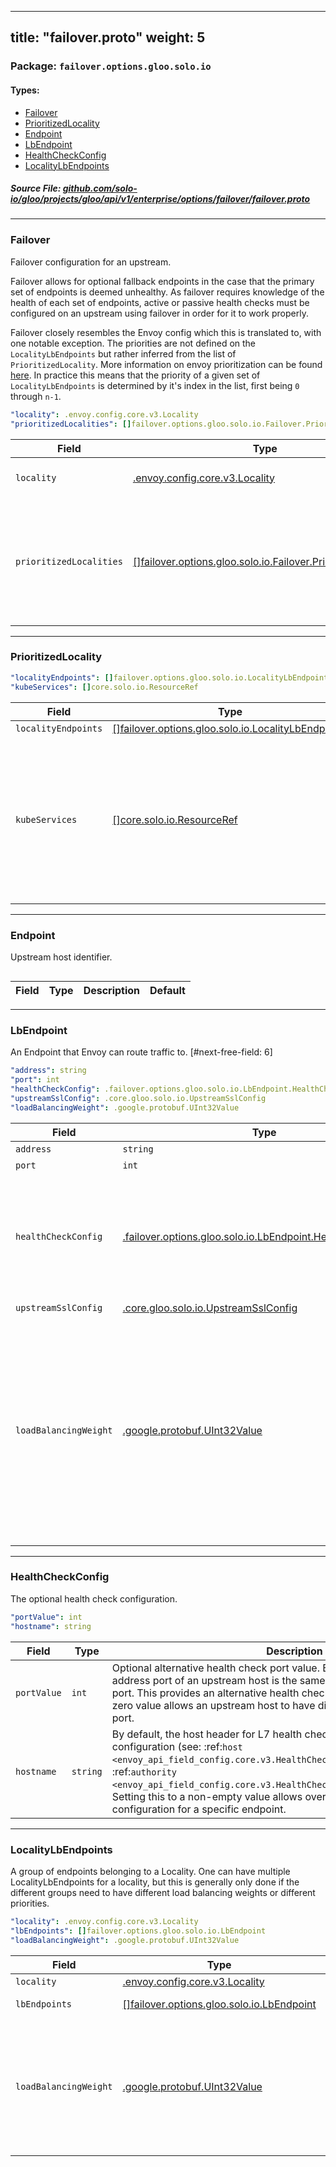 
---
title: "failover.proto"
weight: 5
---

<!-- Code generated by solo-kit. DO NOT EDIT. -->


### Package: `failover.options.gloo.solo.io` 
#### Types:


- [Failover](#failover)
- [PrioritizedLocality](#prioritizedlocality)
- [Endpoint](#endpoint)
- [LbEndpoint](#lbendpoint)
- [HealthCheckConfig](#healthcheckconfig)
- [LocalityLbEndpoints](#localitylbendpoints)
  



##### Source File: [github.com/solo-io/gloo/projects/gloo/api/v1/enterprise/options/failover/failover.proto](https://github.com/solo-io/gloo/blob/master/projects/gloo/api/v1/enterprise/options/failover/failover.proto)





---
### Failover

 
Failover configuration for an upstream.

Failover allows for optional fallback endpoints in the case that the primary set of endpoints is deemed
unhealthy. As failover requires knowledge of the health of each set of endpoints, active or passive
health checks must be configured on an upstream using failover in order for it to work properly.

Failover closely resembles the Envoy config which this is translated to, with one notable exception.
The priorities are not defined on the `LocalityLbEndpoints` but rather inferred from the list of
`PrioritizedLocality`. More information on envoy prioritization can be found
[here](https://www.envoyproxy.io/docs/envoy/v1.14.1/intro/arch_overview/upstream/load_balancing/priority#arch-overview-load-balancing-priority-levels).
In practice this means that the priority of a given set of `LocalityLbEndpoints` is determined by it's index in
the list, first being `0` through `n-1`.

```yaml
"locality": .envoy.config.core.v3.Locality
"prioritizedLocalities": []failover.options.gloo.solo.io.Failover.PrioritizedLocality

```

| Field | Type | Description | Default |
| ----- | ---- | ----------- |----------- | 
| `locality` | [.envoy.config.core.v3.Locality](../../../../../../../../../../../envoy/config/core/v3/base.proto.sk/#locality) | Identifies location of where the parent upstream hosts run. |  |
| `prioritizedLocalities` | [[]failover.options.gloo.solo.io.Failover.PrioritizedLocality](../failover.proto.sk/#prioritizedlocality) | PrioritizedLocality is an implicitly prioritized list of lists of `LocalityLbEndpoints`. The priority of each list of `LocalityLbEndpoints` is determined by it's index in the list. |  |




---
### PrioritizedLocality



```yaml
"localityEndpoints": []failover.options.gloo.solo.io.LocalityLbEndpoints
"kubeServices": []core.solo.io.ResourceRef

```

| Field | Type | Description | Default |
| ----- | ---- | ----------- |----------- | 
| `localityEndpoints` | [[]failover.options.gloo.solo.io.LocalityLbEndpoints](../failover.proto.sk/#localitylbendpoints) |  |  |
| `kubeServices` | [[]core.solo.io.ResourceRef](../../../../../../../../../solo-kit/api/v1/ref.proto.sk/#resourceref) | A list of references to kubernetes services to be used as endpoints for this priority. As each kubernetes service must be located in the current cluster, the locality will be left empty, and all endpoints from these services will be given the same load_balancing_weight. |  |




---
### Endpoint

 
Upstream host identifier.

```yaml

```

| Field | Type | Description | Default |
| ----- | ---- | ----------- |----------- | 




---
### LbEndpoint

 
An Endpoint that Envoy can route traffic to.
[#next-free-field: 6]

```yaml
"address": string
"port": int
"healthCheckConfig": .failover.options.gloo.solo.io.LbEndpoint.HealthCheckConfig
"upstreamSslConfig": .core.gloo.solo.io.UpstreamSslConfig
"loadBalancingWeight": .google.protobuf.UInt32Value

```

| Field | Type | Description | Default |
| ----- | ---- | ----------- |----------- | 
| `address` | `string` | Address (hostname or IP). |  |
| `port` | `int` | Port the instance is listening on. |  |
| `healthCheckConfig` | [.failover.options.gloo.solo.io.LbEndpoint.HealthCheckConfig](../failover.proto.sk/#healthcheckconfig) | The optional health check configuration is used as configuration for the health checker to contact the health checked host. .. attention:: This takes into effect only for upstream clusters with :ref:`active health checking <arch_overview_health_checking>` enabled. |  |
| `upstreamSslConfig` | [.core.gloo.solo.io.UpstreamSslConfig](../../../../core/ssl.proto.sk/#upstreamsslconfig) |  |  |
| `loadBalancingWeight` | [.google.protobuf.UInt32Value](https://developers.google.com/protocol-buffers/docs/reference/csharp/class/google/protobuf/well-known-types/u-int-32-value) | The optional load balancing weight of the upstream host; at least 1. Envoy uses the load balancing weight in some of the built in load balancers. The load balancing weight for an endpoint is divided by the sum of the weights of all endpoints in the endpoint's locality to produce a percentage of traffic for the endpoint. This percentage is then further weighted by the endpoint's locality's load balancing weight from LocalityLbEndpoints. If unspecified, each host is presumed to have equal weight in a locality. |  |




---
### HealthCheckConfig

 
The optional health check configuration.

```yaml
"portValue": int
"hostname": string

```

| Field | Type | Description | Default |
| ----- | ---- | ----------- |----------- | 
| `portValue` | `int` | Optional alternative health check port value. By default the health check address port of an upstream host is the same as the host's serving address port. This provides an alternative health check port. Setting this with a non-zero value allows an upstream host to have different health check address port. |  |
| `hostname` | `string` | By default, the host header for L7 health checks is controlled by cluster level configuration (see: :ref:`host <envoy_api_field_config.core.v3.HealthCheck.HttpHealthCheck.host>` and :ref:`authority <envoy_api_field_config.core.v3.HealthCheck.GrpcHealthCheck.authority>`). Setting this to a non-empty value allows overriding the cluster level configuration for a specific endpoint. |  |




---
### LocalityLbEndpoints

 
A group of endpoints belonging to a Locality.
One can have multiple LocalityLbEndpoints for a locality, but this is
generally only done if the different groups need to have different load
balancing weights or different priorities.

```yaml
"locality": .envoy.config.core.v3.Locality
"lbEndpoints": []failover.options.gloo.solo.io.LbEndpoint
"loadBalancingWeight": .google.protobuf.UInt32Value

```

| Field | Type | Description | Default |
| ----- | ---- | ----------- |----------- | 
| `locality` | [.envoy.config.core.v3.Locality](../../../../../../../../../../../envoy/config/core/v3/base.proto.sk/#locality) | Identifies location of where the upstream hosts run. |  |
| `lbEndpoints` | [[]failover.options.gloo.solo.io.LbEndpoint](../failover.proto.sk/#lbendpoint) | The group of endpoints belonging to the locality specified. |  |
| `loadBalancingWeight` | [.google.protobuf.UInt32Value](https://developers.google.com/protocol-buffers/docs/reference/csharp/class/google/protobuf/well-known-types/u-int-32-value) | Optional: Per priority/region/zone/sub_zone weight; at least 1. The load balancing weight for a locality is divided by the sum of the weights of all localities at the same priority level to produce the effective percentage of traffic for the locality. Locality weights are only considered when :ref:`locality weighted load balancing <arch_overview_load_balancing_locality_weighted_lb>` is configured. These weights are ignored otherwise. If no weights are specified when locality weighted load balancing is enabled, the locality is assigned no load. |  |





<!-- Start of HubSpot Embed Code -->
<script type="text/javascript" id="hs-script-loader" async defer src="//js.hs-scripts.com/5130874.js"></script>
<!-- End of HubSpot Embed Code -->
